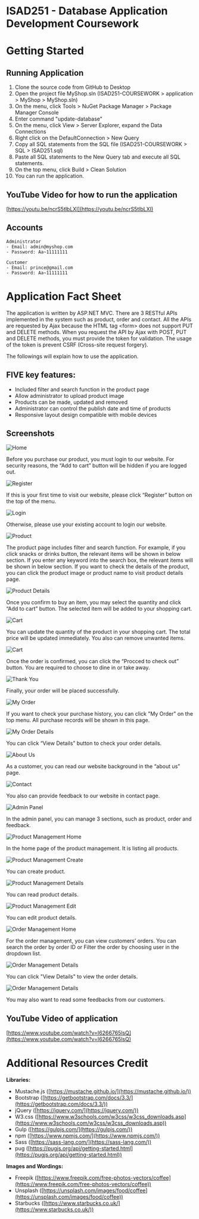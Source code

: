 # ISAD251 - Database Application Development Coursework

# Getting Started

## Running Application

1. Clone the source code from GitHub to Desktop
2. Open the project file MyShop.sln (ISAD251-COURSEWORK > application > MyShop > MyShop.sln)
3. On the menu, click Tools > NuGet Package Manager > Package Manager Console
4. Enter command "update-database"
5. On the menu, click View > Server Explorer, expand the Data Connections
7. Right click on the DefaultConnection > New Query
8. Copy all SQL statements from the SQL file (ISAD251-COURSEWORK > SQL > ISAD251.sql)
9. Paste all SQL statements to the New Query tab and execute all SQL statements.
10. On the top menu, click Build > Clean Solution
11. You can run the application.

## YouTube Video for how to run the application
[https://youtu.be/ncrS5tlbLXI](https://youtu.be/ncrS5tlbLXI)

## Accounts
    Administrator
    - Email: admin@myshop.com
    - Password: Aa~11111111

    Customer
    - Email: prince@gmail.com
    - Password: Aa~11111111


# Application Fact Sheet

The application is written by ASP.NET MVC. There are 3 RESTful APIs implemented in the system such as product, order and contact. All the APIs are requested by Ajax because the HTML tag \<form> does not support PUT and DELETE methods. When you request the API by Ajax with POST, PUT and DELETE methods, you must provide the token for validation. The usage of the token is prevent CSRF (Cross-site request forgery).

The followings will explain how to use the application.

## FIVE key features:
-	Included filter and search function in the product page
-	Allow administrator to upload product image
-	Products can be made, updated and removed
-	Administrator can control the publish date and time of products
-	Responsive layout design compatible with mobile devices

## Screenshots

![Home](/documentation/screenshots/home.png?raw=true "Chrome")

Before you purchase our product, you must login to our website. For security reasons, the “Add to cart” button will be hidden if you are logged out.

![Register](/documentation/screenshots/register.png?raw=true "Chrome")

If this is your first time to visit our website, please click “Register” button on the top of the menu.

![Login](/documentation/screenshots/login.png?raw=true "Chrome")

Otherwise, please use your existing account to login our website.

![Product](/documentation/screenshots/products.png?raw=true "Chrome")

The product page includes filter and search function. For example, if you click snacks or drinks button, the relevant items will be shown in below section. If you enter any keyword into the search box, the relevant items will be shown in below section. If you want to check the details of the product, you can click the product image or product name to visit product details page. 

![Product Details](/documentation/screenshots/product_details.png?raw=true "Chrome")

Once you confirm to buy an item, you may select the quantity and click “Add to cart” button. The selected item will be added to your shopping cart.

![Cart](/documentation/screenshots/cart.png?raw=true "Chrome")

You can update the quantity of the product in your shopping cart. The total price will be updated immediately. You also can remove unwanted items. 

![Cart](/documentation/screenshots/cart_delivery.png?raw=true "Chrome")

Once the order is confirmed, you can click the “Procced to check out” button. You are required to choose to dine in or take away.

![Thank You](/documentation/screenshots/thank_you.png?raw=true "Chrome")

Finally, your order will be placed successfully.

![My Order](/documentation/screenshots/my_order.png?raw=true "Chrome")

If you want to check your purchase history, you can click "My Order" on the top menu. All purchase records will be shown in this page.

![My Order Details](/documentation/screenshots/my_order_details.png?raw=true "Chrome")

You can click “View Details” button to check your order details.

![About Us](/documentation/screenshots/about_us.png?raw=true "Chrome")

As a customer, you can read our website background in the “about us” page.

![Contact](/documentation/screenshots/contact.png?raw=true "Chrome")

You also can provide feedback to our website in contact page.

![Admin Panel](/documentation/screenshots/admin_panel.png?raw=true "Chrome")

In the admin panel, you can manage 3 sections, such as product, order and feedback.

![Product Management Home](/documentation/screenshots/admin_product_management_home.png?raw=true "Chrome")

In the home page of the product management. It is listing all products.

![Product Management Create](/documentation/screenshots/admin_product_management_create.png?raw=true "Chrome")

You can create product.

![Product Management Details](/documentation/screenshots/admin_product_management_details.png?raw=true "Chrome")

You can read product details.

![Product Management Edit](/documentation/screenshots/admin_product_management_edit.png?raw=true "Chrome")

You can edit product details.

![Order Management Home](/documentation/screenshots/admin_order_management_home.png?raw=true "Chrome")

For the order management, you can view customers’ orders. You can search the order by order ID or Filter the order by choosing user in the dropdown list.

![Order Management Details](/documentation/screenshots/admin_order_management_details.png?raw=true "Chrome")

You can click "View Details" to view the order details.

![Order Management Details](/documentation/screenshots/admin_feedback_management.png?raw=true "Chrome")

You may also want to read some feedbacks from our customers.

## YouTube Video of application

[https://www.youtube.com/watch?v=I6266765lsQ](https://www.youtube.com/watch?v=I6266765lsQ)

# Additional Resources Credit

**Libraries:**
- Mustache.js ([https://mustache.github.io/](https://mustache.github.io/))
- Bootstrap ([https://getbootstrap.com/docs/3.3/](https://getbootstrap.com/docs/3.3/))
- jQuery ([https://jquery.com/](https://jquery.com/))
- W3.css ([https://www.w3schools.com/w3css/w3css_downloads.asp](https://www.w3schools.com/w3css/w3css_downloads.asp))
- Gulp ([https://gulpjs.com/](https://gulpjs.com/))
- npm ([https://www.npmjs.com/](https://www.npmjs.com/))
- Sass ([https://sass-lang.com/](https://sass-lang.com/))
- pug ([https://pugjs.org/api/getting-started.html](https://pugjs.org/api/getting-started.html))

**Images and Wordings:**
- Freepik ([https://www.freepik.com/free-photos-vectors/coffee](https://www.freepik.com/free-photos-vectors/coffee))
- Unsplash ([https://unsplash.com/images/food/coffee](https://unsplash.com/images/food/coffee))
- Starbucks ([https://www.starbucks.co.uk/](https://www.starbucks.co.uk/))